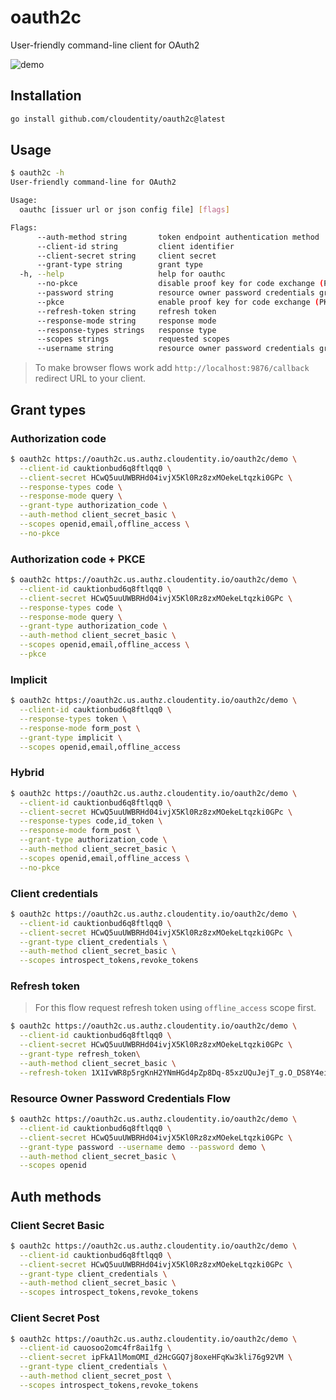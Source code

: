 # oauth2c
User-friendly command-line client for OAuth2

![demo](https://user-images.githubusercontent.com/909896/176915708-d78d9653-ab60-4efe-9632-0e743780a50c.gif)


## Installation

``` sh
go install github.com/cloudentity/oauth2c@latest
```

## Usage

``` sh
$ oauth2c -h
User-friendly command-line for OAuth2

Usage:
  oauthc [issuer url or json config file] [flags]

Flags:
      --auth-method string       token endpoint authentication method
      --client-id string         client identifier
      --client-secret string     client secret
      --grant-type string        grant type
  -h, --help                     help for oauthc
      --no-pkce                  disable proof key for code exchange (PKCE)
      --password string          resource owner password credentials grant flow password
      --pkce                     enable proof key for code exchange (PKCE)
      --refresh-token string     refresh token
      --response-mode string     response mode
      --response-types strings   response type
      --scopes strings           requested scopes
      --username string          resource owner password credentials grant flow username
```

> To make browser flows work add `http://localhost:9876/callback` redirect URL to your client.

## Grant types

### Authorization code

``` sh
$ oauth2c https://oauth2c.us.authz.cloudentity.io/oauth2c/demo \
  --client-id cauktionbud6q8ftlqq0 \
  --client-secret HCwQ5uuUWBRHd04ivjX5Kl0Rz8zxMOekeLtqzki0GPc \
  --response-types code \
  --response-mode query \
  --grant-type authorization_code \
  --auth-method client_secret_basic \
  --scopes openid,email,offline_access \
  --no-pkce
```

### Authorization code + PKCE

``` sh
$ oauth2c https://oauth2c.us.authz.cloudentity.io/oauth2c/demo \
  --client-id cauktionbud6q8ftlqq0 \
  --client-secret HCwQ5uuUWBRHd04ivjX5Kl0Rz8zxMOekeLtqzki0GPc \
  --response-types code \
  --response-mode query \
  --grant-type authorization_code \
  --auth-method client_secret_basic \
  --scopes openid,email,offline_access \
  --pkce
```

### Implicit

``` sh
$ oauth2c https://oauth2c.us.authz.cloudentity.io/oauth2c/demo \
  --client-id cauktionbud6q8ftlqq0 \
  --response-types token \
  --response-mode form_post \
  --grant-type implicit \
  --scopes openid,email,offline_access
```

### Hybrid

``` sh
$ oauth2c https://oauth2c.us.authz.cloudentity.io/oauth2c/demo \
  --client-id cauktionbud6q8ftlqq0 \
  --client-secret HCwQ5uuUWBRHd04ivjX5Kl0Rz8zxMOekeLtqzki0GPc \
  --response-types code,id_token \
  --response-mode form_post \
  --grant-type authorization_code \
  --auth-method client_secret_basic \
  --scopes openid,email,offline_access \
  --no-pkce
```


### Client credentials

``` sh
$ oauth2c https://oauth2c.us.authz.cloudentity.io/oauth2c/demo \
  --client-id cauktionbud6q8ftlqq0 \
  --client-secret HCwQ5uuUWBRHd04ivjX5Kl0Rz8zxMOekeLtqzki0GPc \
  --grant-type client_credentials \
  --auth-method client_secret_basic \
  --scopes introspect_tokens,revoke_tokens
```


### Refresh token

> For this flow request refresh token using `offline_access` scope first.

``` sh
$ oauth2c https://oauth2c.us.authz.cloudentity.io/oauth2c/demo \
  --client-id cauktionbud6q8ftlqq0 \
  --client-secret HCwQ5uuUWBRHd04ivjX5Kl0Rz8zxMOekeLtqzki0GPc \
  --grant-type refresh_token\
  --auth-method client_secret_basic \
  --refresh-token 1X1IvWR8p5rgKnH2YNmHGd4pZp8Dq-85xzUQuJejT_g.O_DS8Y4eiTS5jZ47_eBv3VbwP4zQUyxjNVW93AyU82k
```

### Resource Owner Password Credentials Flow

``` sh
$ oauth2c https://oauth2c.us.authz.cloudentity.io/oauth2c/demo \
  --client-id cauktionbud6q8ftlqq0 \
  --client-secret HCwQ5uuUWBRHd04ivjX5Kl0Rz8zxMOekeLtqzki0GPc \
  --grant-type password --username demo --password demo \
  --auth-method client_secret_basic \
  --scopes openid
```

## Auth methods

### Client Secret Basic

``` sh
$ oauth2c https://oauth2c.us.authz.cloudentity.io/oauth2c/demo \
  --client-id cauktionbud6q8ftlqq0 \
  --client-secret HCwQ5uuUWBRHd04ivjX5Kl0Rz8zxMOekeLtqzki0GPc \
  --grant-type client_credentials \
  --auth-method client_secret_basic \
  --scopes introspect_tokens,revoke_tokens
```

### Client Secret Post

``` sh
$ oauth2c https://oauth2c.us.authz.cloudentity.io/oauth2c/demo \
  --client-id cauosoo2omc4fr8ai1fg \
  --client-secret ipFkA1lMomOMI_d2HcGGQ7j8oxeHFqKw3kli76g92VM \
  --grant-type client_credentials \
  --auth-method client_secret_post \
  --scopes introspect_tokens,revoke_tokens
```
